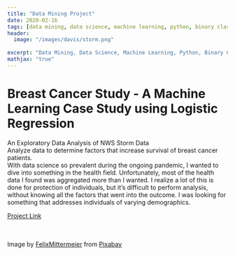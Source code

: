 ```yaml
---
title: "Data Mining Project"
date: 2020-02-16
tags: [data mining, data science, machine learning, python, binary classification, breast cancer]
header:
  image: "/images/davis/storm.png"
  
excerpt: "Data Mining, Data Science, Machine Learning, Python, Binary Classification, Breast Cancer"
mathjax: "true"
---
```


# Breast Cancer Study - A Machine Learning Case Study using Logistic Regression
An Exploratory Data Analysis of NWS Storm Data 
<br>
Analyze data to determine factors that increase survival of breast cancer patients.
<br>
With data science so prevalent during the ongoing pandemic, I wanted to dive into something in the health field.  Unfortunately, most of the health data I found was aggregated more than I wanted.  I realize a lot of this is done for protection of individuals, but it’s difficult to perform analysis, without knowing all the factors that went into the outcome.  I was looking for something that addresses individuals of varying demographics.

<a href="https://github.com/amodavis/Breast_Cancer_Study">Project Link</a>

<br>
<br>
Image by <a href="https://pixabay.com/users/felixmittermeier-4397258/?utm_source=link-attribution&amp;utm_medium=referral&amp;utm_campaign=image&amp;utm_content=3625405">FelixMittermeier</a> from <a href="https://pixabay.com/?utm_source=link-attribution&amp;utm_medium=referral&amp;utm_campaign=image&amp;utm_content=3625405">Pixabay</a>
